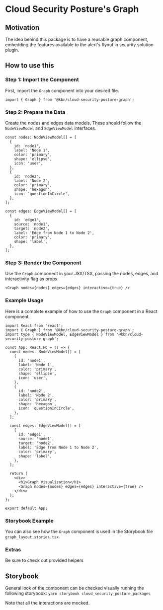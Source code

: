 # Cloud Security Posture's Graph

## Motivation

The idea behind this package is to have a reusable graph component, embedding the features available to the alert's flyout in
security solution plugin.

## How to use this

### Step 1: Import the Component

First, import the `Graph` component into your desired file.

```tsx
import { Graph } from '@kbn/cloud-security-posture-graph';
```

### Step 2: Prepare the Data

Create the nodes and edges data models. These should follow the `NodeViewModel` and `EdgeViewModel` interfaces.

```tsx
const nodes: NodeViewModel[] = [
  {
    id: 'node1',
    label: 'Node 1',
    color: 'primary',
    shape: 'ellipse',
    icon: 'user',
  },
  {
    id: 'node2',
    label: 'Node 2',
    color: 'primary',
    shape: 'hexagon',
    icon: 'questionInCircle',
  },
];

const edges: EdgeViewModel[] = [
  {
    id: 'edge1',
    source: 'node1',
    target: 'node2',
    label: 'Edge from Node 1 to Node 2',
    color: 'primary',
    shape: 'label',
  },
];
```

### Step 3: Render the Component

Use the `Graph` component in your JSX/TSX, passing the nodes, edges, and interactivity flag as props.

```tsx
<Graph nodes={nodes} edges={edges} interactive={true} />
```

### Example Usage

Here is a complete example of how to use the `Graph` component in a React component.

```tsx
import React from 'react';
import { Graph } from '@kbn/cloud-security-posture-graph';
import type { NodeViewModel, EdgeViewModel } from '@kbn/cloud-security-posture-graph';

const App: React.FC = () => {
  const nodes: NodeViewModel[] = [
    {
      id: 'node1',
      label: 'Node 1',
      color: 'primary',
      shape: 'ellipse',
      icon: 'user',
    },
    {
      id: 'node2',
      label: 'Node 2',
      color: 'primary',
      shape: 'hexagon',
      icon: 'questionInCircle',
    },
  ];

  const edges: EdgeViewModel[] = [
    {
      id: 'edge1',
      source: 'node1',
      target: 'node2',
      label: 'Edge from Node 1 to Node 2',
      color: 'primary',
      shape: 'label',
    },
  ];

  return (
    <div>
      <h1>Graph Visualization</h1>
      <Graph nodes={nodes} edges={edges} interactive={true} />
    </div>
  );
};

export default App;
```

### Storybook Example

You can also see how the `Graph` component is used in the Storybook file `graph_layout.stories.tsx`. 

### Extras

Be sure to check out provided helpers

## Storybook

General look of the component can be checked visually running the following storybook:
`yarn storybook cloud_security_posture_packages`

Note that all the interactions are mocked.